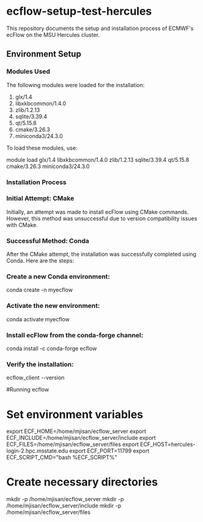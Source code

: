 # ecflow-setup-test-hercules

This repository documents the setup and installation process of ECMWF's ecFlow on the MSU Hercules cluster.

## Environment Setup

### Modules Used

The following modules were loaded for the installation:

1. glx/1.4
2. libxkbcommon/1.4.0
3. zlib/1.2.13
4. sqlite/3.39.4
5. qt/5.15.8
6. cmake/3.26.3
7. miniconda3/24.3.0

To load these modules, use:

module load glx/1.4 libxkbcommon/1.4.0 zlib/1.2.13 sqlite/3.39.4 qt/5.15.8 cmake/3.26.3 miniconda3/24.3.0

### Installation Process
### Initial Attempt: CMake

Initially, an attempt was made to install ecFlow using CMake commands. However, this method was unsuccessful due to version compatibility issues with CMake.

### Successful Method: Conda

After the CMake attempt, the installation was successfully completed using Conda. Here are the steps:

### Create a new Conda environment:
conda create -n myecflow

### Activate the new environment:
conda activate myecflow

### Install ecFlow from the conda-forge channel:
conda install -c conda-forge ecflow

### Verify the installation:
ecflow_client --version

#Running ecflow

# Set environment variables
export ECF_HOME=/home/mjisan/ecflow_server
export ECF_INCLUDE=/home/mjisan/ecflow_server/include
export ECF_FILES=/home/mjisan/ecflow_server/files
export ECF_HOST=hercules-login-2.hpc.msstate.edu
export ECF_PORT=11799
export ECF_SCRIPT_CMD="bash %ECF_SCRIPT%"

# Create necessary directories
mkdir -p /home/mjisan/ecflow_server
mkdir -p /home/mjisan/ecflow_server/include
mkdir -p /home/mjisan/ecflow_server/files



